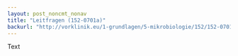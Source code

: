 ```yaml
---
layout: post_noncmt_nonav
title: "Leitfragen (152-0701a)"
backurl: "http://vorklinik.eu/1-grundlagen/5-mikrobiologie/152/152-0701a-hiv-retrovirus"
---
```

Text
